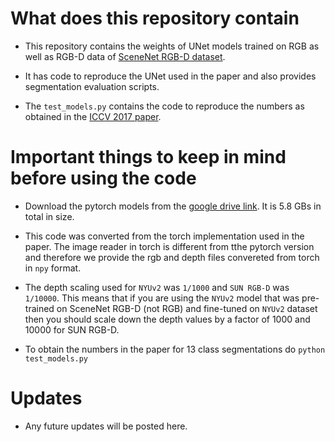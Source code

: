 # What does this repository contain

* This repository contains the weights of UNet models trained on RGB as well as RGB-D data of [SceneNet RGB-D dataset](https://robotvault.bitbucket.io/scenenet-rgbd.html).

* It has code to reproduce the UNet used in the paper and also provides segmentation evaluation scripts.

* The `test_models.py` contains the code to reproduce the numbers as obtained in the [ICCV 2017 paper](http://www.imperial.ac.uk/media/imperial-college/research-centres-and-groups/dyson-robotics-lab/jmccormac_etal_iccv2017.pdf).

# Important things to keep in mind before using the code

* Download the pytorch models from the [google drive link](https://drive.google.com/open?id=1cv95981C8vJ9YZY4QowcqcaU1hW2lj1W). It is 5.8 GBs in total in size.

* This code was converted from the torch implementation used in the paper. The image reader in torch is different from tthe pytorch version and therefore we provide the rgb and depth files convereted from torch in `npy` format. 

* The depth scaling used for `NYUv2` was `1/1000` and `SUN RGB-D` was `1/10000`. This means that if you are using the `NYUv2` model that was pre-trained on SceneNet RGB-D (not RGB) and fine-tuned on `NYUv2` dataset then you should scale down the depth values by a factor of 1000 and 10000 for SUN RGB-D.

* To obtain the numbers in the paper for 13 class segmentations do `python test_models.py`

# Updates 

* Any future updates will be posted here.
